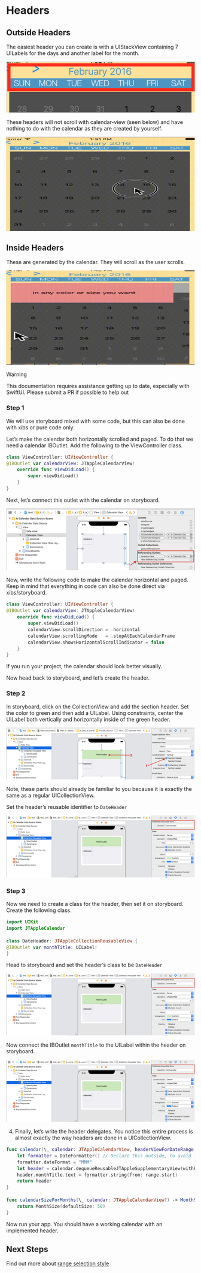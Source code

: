 # Headers

## Outside Headers

The easiest header you can create is with a UIStackView containing 7 UILabels for the days and another label for the month.

![easiest header](./images/image1.png)

These headers will not scroll with calendar-view (seen below) and have nothing to do with the calendar as they are created by yourself.

![non scrolling header](./images/image2.gif)

## Inside Headers

These are generated by the calendar. They will scroll as the user scrolls.

![scrolling headers](./images/image3.gif)

> [!WARNING]
> This documentation requires assistance getting up to date, especially with SwiftUI. Please submit a PR if possible to help out

### Step 1

We will use storyboard mixed with some code, but this can also be done with xibs or pure code only.

Let’s make the calendar both horizontally scrolled and paged. To do that we need a calendar IBOutlet. Add the following to the ViewController class.

```swift
class ViewController: UIViewController {
@IBOutlet var calendarView: JTAppleCalendarView!
    override func viewDidLoad() {
        super.viewDidLoad()
    }
}
```

Next, let’s connect this outlet with the calendar on storyboard.

![connect outlet to calendar](./images/image4.png)

Now, write the following code to make the calendar horizontal and paged. Keep in mind that everything in code can also be done direct via xibs/storyboard.

```swift
class ViewController: UIViewController {
@IBOutlet var calendarView: JTAppleCalendarView!
    override func viewDidLoad() {
        super.viewDidLoad()
        calendarView.scrollDirection = .horizontal
        calendarView.scrollingMode   = .stopAtEachCalendarFrame
        calendarView.showsHorizontalScrollIndicator = false
    }
}
```

If you run your project, the calendar should look better visually.

Now head back to storyboard, and let’s create the header.

### Step 2

In storyboard, click on the CollectionView and add the section header. Set the color to green and then add a UILabel. Using constraints, center the UILabel both vertically and horizontally inside of the green header.

![center UILabel](./images/image5.png)

Note, these parts should already be familiar to you because it is exactly the same as a regular UICollectionView.

Set the header’s reusable identifier to `DateHeader`

![set to DateHeader](./images/image6.png)

### Step 3

Now we need to create a class for the header, then set it on storyboard. Create the following class.

```swift
import UIKit
import JTAppleCalendar

class DateHeader: JTAppleCollectionReusableView {
@IBOutlet var monthTitle: UILabel!
}
```

Head to storyboard and set the header’s class to be `DateHeader`

![set class to DateHeader](./images/image6.png)

Now connect the IBOutlet `monthTitle` to the UILabel within the header on storyboard.

![connect IBOutlet](./images/image6.png)

4.  Finally, let’s write the header delegates. You notice this entire process is almost exactly the way headers are done in a UICollectionView.

```swift
func calendar(\_ calendar: JTAppleCalendarView, headerViewForDateRange range: (start: Date, end: Date), at indexPath: IndexPath) -> JTAppleCollectionReusableView {
    let formatter = DateFormatter() // Declare this outside, to avoid instancing this heavy class multiple times.
    formatter.dateFormat = "MMM"
    let header = calendar.dequeueReusableJTAppleSupplementaryView(withReuseIdentifier: "DateHeader", for: indexPath) as! DateHeader
    header.monthTitle.text = formatter.string(from: range.start)
    return header
}

func calendarSizeForMonths(\_ calendar: JTAppleCalendarView?) -> MonthSize? {
    return MonthSize(defaultSize: 50)
}
```

Now run your app. You should have a working calendar with an implemented header.

## Next Steps

Find out more about [range selection style](../range-selection-styles/Range%20selection%20styles.md)

